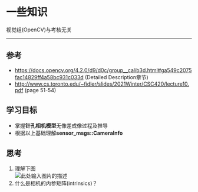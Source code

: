 ﻿# 一些知识

视觉组(OpenCV)与考核无关

---

## 参考

* https://docs.opencv.org/4.2.0/d9/d0c/group__calib3d.html#ga549c2075fac14829ff4a58bc931c033d
(Detailed Description章节)
* http://www.cs.toronto.edu/~fidler/slides/2021Winter/CSC420/lecture10.pdf
(page 51-54)

## 学习目标

* 掌握**针孔相机模型**无像差成像过程及推导
* 根据以上基础理解**sensor_msgs::CameraInfo**

## 思考

1. 理解下图  
  ![此处输入图片的描述][1]
2. 什么是相机的内参矩阵(intrinsics)？  

  [1]: https://docs.opencv.org/4.2.0/pinhole_camera_model.png

